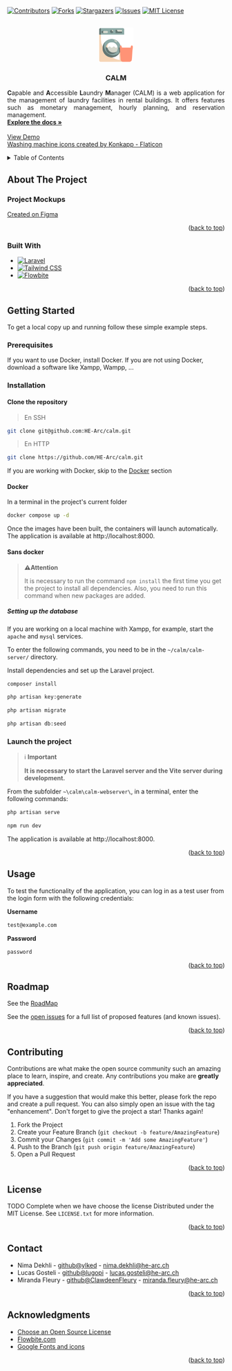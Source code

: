 <!-- README template from: https://github.com/othneildrew/Best-README-Template -->
<a name="readme-top"></a>


<!-- PROJECT SHIELDS -->
<!--
*** I'm using markdown "reference style" links for readability.
*** Reference links are enclosed in brackets [ ] instead of parentheses ( ).
*** See the bottom of this document for the declaration of the reference variables
*** for contributors-url, forks-url, etc. This is an optional, concise syntax you may use.
*** https://www.markdownguide.org/basic-syntax/#reference-style-links
-->
[![Contributors][contributors-shield]][contributors-url]
[![Forks][forks-shield]][forks-url]
[![Stargazers][stars-shield]][stars-url]
[![Issues][issues-shield]][issues-url]
[![MIT License][license-shield]][license-url]

<!-- PROJECT LOGO -->
<br />
<div align="center">
  <a href="https://github.com/HE-Arc/calm">
    <img src="calm-webserver/public/favicon.png" alt="Logo" width="80" height="80">
  </a>

<h3 align="center">CALM</h3>

  <p align="justify">
    <strong>C</strong>apable and <strong>A</strong>ccessible <strong>L</strong>aundry <strong>M</strong>anager (CALM) is a web application for the management of laundry facilities in rental buildings. It offers features such as monetary management, hourly planning, and reservation management.
    <br>
    <a href="https://github.com/HE-Arc/calm/wiki"><strong>Explore the docs »</strong></a>
    <br>
    <br>
    <a href="https://calm.k8s.ing.he-arc.ch/">View Demo</a>
    <br>
    <a href="https://www.flaticon.com/free-icons/washing-machine" title="washing machine icons">Washing machine icons created by Konkapp - Flaticon</a>
  </p>
</div>

<!-- TABLE OF CONTENTS -->
<details>
  <summary>Table of Contents</summary>
  <ol>
    <li>
      <a href="#about-the-project">About The Project</a>
      <ul>
        <li><a href="#project-mockups">Project Mockups</a></li>
        <li><a href="#built-with">Built With</a></li>
      </ul>
    </li>
    <li>
      <a href="#getting-started">Getting Started</a>
      <ul>
        <li><a href="#prerequisites">Prerequisites</a></li>
        <li><a href="#installation">Installation</a></li>
        <li><a href="#launch-the-project">Launch the project</a></li>
      </ul>
    </li>
    <li><a href="#usage">Usage</a></li>
    <li><a href="#roadmap">Roadmap</a></li>
    <li><a href="#contributing">Contributing</a></li>
    <li><a href="#license">License</a></li>
    <li><a href="#contact">Contact</a></li>
    <li><a href="#acknowledgments">Acknowledgments</a></li>
  </ol>
</details>

<!-- ABOUT THE PROJECT -->
## About The Project
### Project Mockups
[Created on Figma](https://www.figma.com/file/NNrZhlrTNmXNe8WoY6ZDa6/CALM?type=design&node-id=0%3A1&mode=design&t=xZoSIwSpu75IFXqZ-1)

<p align="right">(<a href="#readme-top">back to top</a>)</p>

### Built With
* [![Laravel][Laravel.com]][Laravel-url]
* [![Tailwind CSS][Tailwind.com]][Tailwind-url]
* [![Flowbite][Flowbite.com]][Flowbite-url]

<p align="right">(<a href="#readme-top">back to top</a>)</p>

<!-- GETTING STARTED -->
## Getting Started
To get a local copy up and running follow these simple example steps.

### Prerequisites
If you want to use Docker, install Docker.
If you are not using Docker, download a software like Xampp, Wampp, ...

### Installation
#### Clone the repository
> En SSH
   ```sh
   git clone git@github.com:HE-Arc/calm.git
   ```
> En HTTP
   ```sh
   git clone https://github.com/HE-Arc/calm.git
   ```

If you are working with Docker, skip to the <a href="#docker">Docker</a> section  

#### Docker
In a terminal in the project's current folder
   ```sh
   docker compose up -d
   ```

Once the images have been built, the containers will launch automatically. The application is available at http://localhost:8000.

#### Sans docker
> **⚠️Attention**
>
> It is necessary to run the command `npm install` the first time you get the project to install all dependencies.
> Also, you need to run this command when new packages are added.

##### Setting up the database
If you are working on a local machine with Xampp, for example, start the `apache` and `mysql` services.

To enter the following commands, you need to be in the `~/calm/calm-server/` directory.

Install dependencies and set up the Laravel project.
```sh
composer install
```

```sh
php artisan key:generate
```

```sh
php artisan migrate
```

```sh
php artisan db:seed
```

### Launch the project
> ℹ️ **Important**
>
> **It is necessary to start the Laravel server and the Vite server during development.**

From the subfolder `~\calm\calm-webserver\`, in a terminal, enter the following commands:
   ```sh
   php artisan serve
   ```

   ```sh
   npm run dev
   ```

The application is available at http://localhost:8000.

<p align="right">(<a href="#readme-top">back to top</a>)</p>

<!-- USAGE EXAMPLES -->
## Usage

To test the functionality of the application, you can log in as a test user from the login form with the following credentials:

**Username**
```bash
test@example.com
```

**Password**
```bash
password
```

<p align="right">(<a href="#readme-top">back to top</a>)</p>

<!-- ROADMAP -->
## Roadmap
See the [RoadMap](https://github.com/HE-Arc/calm/wiki/Roadmap)

See the [open issues](https://github.com/HE-Arc/calm/issues) for a full list of proposed features (and known issues).

<p align="right">(<a href="#readme-top">back to top</a>)</p>

<!-- CONTRIBUTING -->
## Contributing

Contributions are what make the open source community such an amazing place to learn, inspire, and create. Any contributions you make are **greatly appreciated**.

If you have a suggestion that would make this better, please fork the repo and create a pull request. You can also simply open an issue with the tag "enhancement".
Don't forget to give the project a star! Thanks again!

1. Fork the Project
2. Create your Feature Branch (`git checkout -b feature/AmazingFeature`)
3. Commit your Changes (`git commit -m 'Add some AmazingFeature'`)
4. Push to the Branch (`git push origin feature/AmazingFeature`)
5. Open a Pull Request

<p align="right">(<a href="#readme-top">back to top</a>)</p>

<!-- LICENSE -->
## License
TODO Complete when we have choose the license
Distributed under the MIT License. See `LICENSE.txt` for more information.

<p align="right">(<a href="#readme-top">back to top</a>)</p>

<!-- CONTACT -->
## Contact

* Nima Dekhli - [github@ylked](https://github.com/ylked) - [nima.dekhli@he-arc.ch](mailto:nima.dekhli@he-arc.ch?subject=[GitHub]%20CALM)
* Lucas Gosteli - [github@lugopi](https://github.com/lugopi) - [lucas.gosteli@he-arc.ch](mailto:lucas.gosteli@he-arc.ch?subject=[GitHub]%20CALM)
* Miranda Fleury - [github@ClawdeenFleury](https://github.com/ClawdeenFleury) - [miranda.fleury@he-arc.ch](mailto:miranda.fleury@he-arc.ch?subject=[GitHub]%20CALM)

<p align="right">(<a href="#readme-top">back to top</a>)</p>

<!-- ACKNOWLEDGMENTS -->
## Acknowledgments

* [Choose an Open Source License](https://choosealicense.com)
* [Flowbite.com][Flowbite-url]
* [Google Fonts and icons](https://fonts.google.com)

<p align="right">(<a href="#readme-top">back to top</a>)</p>

<!-- MARKDOWN LINKS & IMAGES -->
<!-- https://www.markdownguide.org/basic-syntax/#reference-style-links -->
[contributors-shield]: https://img.shields.io/github/contributors/HE-Arc/calm.svg?style=for-the-badge
[contributors-url]: https://github.com/HE-Arc/calm/graphs/contributors
[forks-shield]: https://img.shields.io/github/forks/HE-Arc/calm.svg?style=for-the-badge
[forks-url]: https://github.com/HE-Arc/calm/forks
[stars-shield]: https://img.shields.io/github/stars/HE-Arc/calm.svg?style=for-the-badge
[stars-url]: https://github.com/HE-Arc/calm/stargazers
[issues-shield]: https://img.shields.io/github/issues/HE-Arc/calm.svg?style=for-the-badge
[issues-url]: https://github.com/HE-Arc/calm/issues
[license-shield]: https://img.shields.io/github/license/HE-Arc/calm.svg?style=for-the-badge
[license-url]: https://github.com/github_username/repo_name/blob/master/LICENSE.txt
[Laravel.com]: https://img.shields.io/badge/Laravel-FF2D20?style=for-the-badge&logo=laravel&logoColor=white
[Laravel-url]: https://laravel.com
[Tailwind.com]: https://img.shields.io/badge/Tailwind%20CSS-2.x-38B2AC?style=flat-square&logo=tailwind-css&logoColor=white
[Tailwind-url]: https://tailwindcss.com/
[Flowbite.com]: https://img.shields.io/badge/Flowbite-3B82F6?style=for-the-badge&logo=flowbite-css&logoColor=white
[Flowbite-url]: https://flowbite.com
